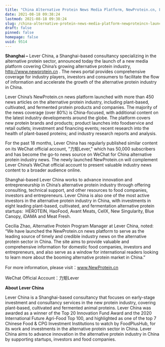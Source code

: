 ```yaml
---
title: "China Alternative Protein News Media Platform, NewProtein.cn, Launched by Lever China"
date: 2021-08-18 09:38:24
lastmod: 2021-08-18 09:38:24
slug: /china-alternative-protein-news-media-platform-newproteincn-launched-lever-china
draft: false
pinned: false
homepage: false
uuid: 9514
---
```

<p><strong>Shanghai –</strong> Lever China, a Shanghai-based consultancy specializing in the alternative protein sector, announced today the launch of a new media platform covering China’s growing alternative protein industry, <a href="http://www.newprotein.cn">http://www.newprotein.cn</a> . The news portal provides comprehensive coverage for industry players, investors and consumers to facilitate the flow of information and accelerate the growth of the alternative protein industry in China.</p>
<p>Lever China’s NewProtein.cn news platform launched with more than 450 news articles on the alternative protein industry, including plant-based, cultivated, and fermented protein products and companies. The majority of the news coverage (over 80%) is China-focused, with additional content on the latest industry developments around the globe. The platform covers new protein brands and products; product launches into foodservice and retail outlets; investment and financing events; recent research into the health of plant-based proteins; and industry research reports and analysis.</p>
<p>For the past 18 months, Lever China has regularly published similar content on its WeChat official account, "力矩Lever," which has 50,000 subscribers and has become the go-to news source on WeChat for China alternative protein industry news. The newly launched NewProtein.cn will complement Lever China’s WeChat official account to present valuable industry news content to a broader audience online.</p>
<p>Shanghai-based Lever China works to advance innovation and entrepreneurship in China’s alternative protein industry through offering consulting, technical support, and other resources to food companies, investors and entrepreneurs. Lever China is also one of the most active investors in the alternative protein industry in China, with investments in eight leading plant-based, cultivated, and fermentation alternative protein startups:  HEROTEIN, HaoFood, Avant Meats, CellX, New Singularity, Blue Canopy, iDAMA and Meat Fresh.</p>
<p>Cecilia Zhao, Alternative Protein Program Manager at Lever China, noted: “We have launched the NewProtein.cn news platform to serve as the leading source of timely and credible industry news on the alternative protein sector in China. The site aims to provide valuable and comprehensive information for domestic food companies, investors and entrepreneurs, and also serve as a window for international readers looking to learn more about the booming alternative protein market in China.”</p>
<p>For more information, please visit：<a href="http://www.NewProtein.cn">www.NewProtein.cn</a></p>
<p>WeChat Official Account：力矩Lever　</p>
<p><strong>About Lever China</strong></p>
<p>Lever China is a Shanghai-based consultancy that focuses on early-stage investment and consultancy services in the new protein industry, covering plant-based, cultivated and fermented animal proteins. Lever China was awarded as a winner of the Top 20 Innovation Fund Award and the 2020 International Future Agri-Food Top 100, and highlighted as one of the top 7 Chinese Food & CPG Investment Institutions to watch by FoodPlusHub, for its work and investments in the alternative protein sector in China. Lever China aims to advance innovation in the alternative protein industry in China by supporting startups, investors and food companies.</p>

